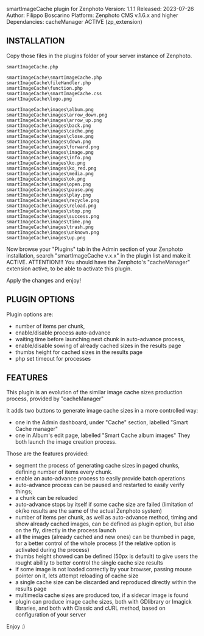 smartImageCache plugin for Zenphoto
Version: 1.1.1
Released: 2023-07-26
Author: Filippo Boscarino
Platform: Zenphoto CMS v.1.6.x and higher
Dependancies: cacheManager ACTIVE (zp_extension)

INSTALLATION
--------------------------
Copy those files in the plugins folder of your server instance of Zenphoto.

	smartImageCache.php

	smartImageCache\smartImageCache.php
	smartImageCache\fileHandler.php
	smartImageCache\function.php
	smartImageCache\smartImageCache.css
	smartImageCache\logo.png

	smartImageCache\images\album.png
	smartImageCache\images\arrow_down.png
	smartImageCache\images\arrow_up.png
	smartImageCache\images\back.png
	smartImageCache\images\cache.png
	smartImageCache\images\close.png
	smartImageCache\images\down.png
	smartImageCache\images\forward.png
	smartImageCache\images\image.png
	smartImageCache\images\info.png
	smartImageCache\images\ko.png
	smartImageCache\images\ko_red.png
	smartImageCache\images\media.png
	smartImageCache\images\ok.png
	smartImageCache\images\open.png
	smartImageCache\images\pause.png
	smartImageCache\images\play.png
	smartImageCache\images\recycle.png
	smartImageCache\images\reload.png
	smartImageCache\images\stop.png
	smartImageCache\images\success.png
	smartImageCache\images\time.png
	smartImageCache\images\trash.png
	smartImageCache\images\unknown.png
	smartImageCache\images\up.png

Now browse your "Plugins" tab in the Admin section of your Zenphoto installation, search "smartImageCache v.x.x" in the plugin list and make it ACTIVE.
ATTENTION!!! You should have the Zenphoto's "cacheManager" extension active, to be able to activate this plugin.

Apply the changes and enjoy!

PLUGIN OPTIONS
--------------------------
Plugin options are:
- number of items per chunk,
- enable/disable process auto-advance
- waiting time before launching next chunk in auto-advance process,
- enable/disable sowing of already cached sizes in the results page
- thumbs height for cached sizes in the results page
- php set timeout for processes

FEATURES
--------------------------
This plugin is an evolution of the similar image cache sizes production process, provided by "cacheManager"

It adds two buttons to generate image cache sizes in a more controlled way:

- one in the Admin dashboard, under "Cache" section, labelled "Smart Cache manager"
- one in Album's edit page, labelled "Smart Cache album images"
They both launch the image creation process.

Those are the features provided:
- segment the process of generating cache sizes in paged chunks, defining number of items every chunk.
- enable an auto-advance process to easily provide batch operations
- auto-advance process can be paused and restarted to easily verify things;
- a chunk can be reloaded
- auto-advance stops by itself if some cache size are failed (limitation of ok/ko results are the same of the actual Zenphoto system)
- number of items per chunk, as well as auto-advance method, timing and show already cached images, can be defined as plugin option, but also on the fly, directly in the process launch
- all the images (already cached and new ones) can be thumbed in page, for a better control of the whole process (if the relative option is activated during the process)
- thumbs height showed can be defined (50px is default) to give users the rought ability to better control the single cache size results
- if some image is not loaded correctly by your browser, passing mouse pointer on it, lets attempt reloading of cache size
- a single cache size can be discarded and reproduced directly within the results page
- multimedia cache sizes are produced too, if a sidecar image is found
- plugin can produce image cache sizes, both with GDlibrary or Imagick libraries, and both with Classic and cURL method, based on configuration of your server

Enjoy :)